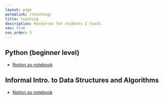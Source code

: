 ```yaml
---
layout: page
permalink: /teaching/
title: teaching
description: Resources for students I teach.
nav: true
nav_order: 5
---
```


## Python (beginner level)
- [Notion.so notebook](https://cmanage1.notion.site/Python-Tutoring-97683f5c2d1f483ca80fa67eef7086a3?pvs=4)

## Informal Intro. to Data Structures and Algorithms
- [Notion.so notebook](https://cmanage1.notion.site/Data-Structures-and-Algorithms-34e9b978a28a4f1894c203a1505d7ce5?pvs=4)